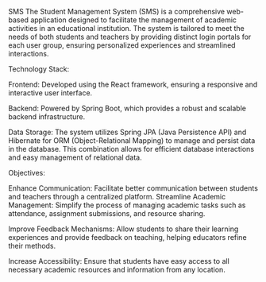 SMS The Student Management System (SMS) is a comprehensive web-based application designed to facilitate the management of academic activities in an educational institution. The system is tailored to meet the needs of both students and teachers by providing distinct login portals for each user group, ensuring personalized experiences and streamlined interactions.

Technology Stack:

Frontend: Developed using the React framework, ensuring a responsive and interactive user interface.

Backend: Powered by Spring Boot, which provides a robust and scalable backend infrastructure.

Data Storage: The system utilizes Spring JPA (Java Persistence API) and Hibernate for ORM (Object-Relational Mapping) to manage and persist data in the database. This combination allows for efficient database interactions and easy management of relational data.

Objectives:

Enhance Communication: Facilitate better communication between students and teachers through a centralized platform. Streamline Academic Management: Simplify the process of managing academic tasks such as attendance, assignment submissions, and resource sharing.

Improve Feedback Mechanisms: Allow students to share their learning experiences and provide feedback on teaching, helping educators refine their methods.

Increase Accessibility: Ensure that students have easy access to all necessary academic resources and information from any location.

